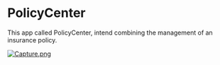 # PolicyCenter

This app called PolicyCenter, intend  combining the management of an insurance policy.

[![Capture.png](https://s17.postimg.org/wt718jkqn/Capture.png)](https://postimg.org/image/4gbji2z0b/)
